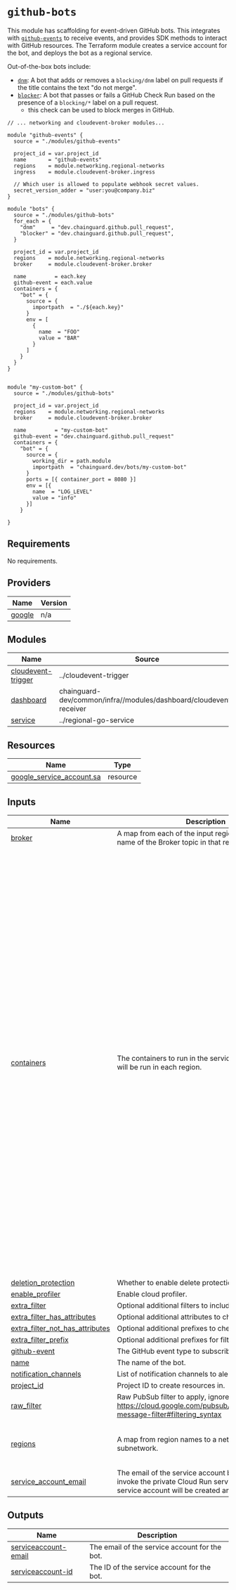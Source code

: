 # `github-bots`

This module has scaffolding for event-driven GitHub bots. This integrates with [`github-events`](../github-events/) to receive events, and provides SDK methods to interact with GitHub resources. The Terraform module creates a service account for the bot, and deploys the bot as a regional service.

Out-of-the-box bots include:

- [`dnm`](./dnm/): A bot that adds or removes a `blocking/dnm` label on pull requests if the title contains the text "do not merge".
- [`blocker`](./blocker/): A bot that passes or fails a GitHub Check Run based on the presence of a `blocking/*` label on a pull request.
  - this check can be used to block merges in GitHub.

```hcl
// ... networking and cloudevent-broker modules...

module "github-events" {
  source = "./modules/github-events"

  project_id = var.project_id
  name       = "github-events"
  regions    = module.networking.regional-networks
  ingress    = module.cloudevent-broker.ingress

  // Which user is allowed to populate webhook secret values.
  secret_version_adder = "user:you@company.biz"
}

module "bots" {
  source = "./modules/github-bots"
  for_each = {
    "dnm"     = "dev.chainguard.github.pull_request",
    "blocker" = "dev.chainguard.github.pull_request",
  }

  project_id = var.project_id
  regions    = module.networking.regional-networks
  broker     = module.cloudevent-broker.broker

  name         = each.key
  github-event = each.value
  containers = {
    "bot" = {
      source = {
        importpath  = "./${each.key}"
      }
      env = [
        {
          name  = "FOO"
          value = "BAR"
        }
      ]
    }
  }
}


module "my-custom-bot" {
  source = "./modules/github-bots"

  project_id = var.project_id
  regions    = module.networking.regional-networks
  broker     = module.cloudevent-broker.broker

  name         = "my-custom-bot"
  github-event = "dev.chainguard.github.pull_request"
  containers = {
    "bot" = {
      source = {
        working_dir = path.module
        importpath  = "chainguard.dev/bots/my-custom-bot"
      }
      ports = [{ container_port = 8080 }]
      env = [{
        name  = "LOG_LEVEL"
        value = "info"
      }]
    }

}
```

<!-- BEGIN_TF_DOCS -->
## Requirements

No requirements.

## Providers

| Name | Version |
|------|---------|
| <a name="provider_google"></a> [google](#provider\_google) | n/a |

## Modules

| Name | Source | Version |
|------|--------|---------|
| <a name="module_cloudevent-trigger"></a> [cloudevent-trigger](#module\_cloudevent-trigger) | ../cloudevent-trigger | n/a |
| <a name="module_dashboard"></a> [dashboard](#module\_dashboard) | chainguard-dev/common/infra//modules/dashboard/cloudevent-receiver | n/a |
| <a name="module_service"></a> [service](#module\_service) | ../regional-go-service | n/a |

## Resources

| Name | Type |
|------|------|
| [google_service_account.sa](https://registry.terraform.io/providers/hashicorp/google/latest/docs/resources/service_account) | resource |

## Inputs

| Name | Description | Type | Default | Required |
|------|-------------|------|---------|:--------:|
| <a name="input_broker"></a> [broker](#input\_broker) | A map from each of the input region names to the name of the Broker topic in that region. | `map(string)` | n/a | yes |
| <a name="input_containers"></a> [containers](#input\_containers) | The containers to run in the service.  Each container will be run in each region. | <pre>map(object({<br/>    source = object({<br/>      base_image  = optional(string, "cgr.dev/chainguard/static:latest-glibc")<br/>      working_dir = string<br/>      importpath  = string<br/>    })<br/>    args = optional(list(string), [])<br/>    ports = optional(list(object({<br/>      name           = optional(string, "http1")<br/>      container_port = optional(number, 8080)<br/>    })), [])<br/>    resources = optional(<br/>      object(<br/>        {<br/>          limits = optional(object(<br/>            {<br/>              cpu    = string<br/>              memory = string<br/>            }<br/>          ), null)<br/>          cpu_idle          = optional(bool, true)<br/>          startup_cpu_boost = optional(bool, true)<br/>        }<br/>      ),<br/>      {<br/>        cpu_idle = true<br/>      }<br/>    )<br/>    env = optional(list(object({<br/>      name  = string<br/>      value = optional(string)<br/>      value_source = optional(object({<br/>        secret_key_ref = object({<br/>          secret  = string<br/>          version = string<br/>        })<br/>      }), null)<br/>    })), [])<br/>    regional-env = optional(list(object({<br/>      name  = string<br/>      value = map(string)<br/>    })), [])<br/>    volume_mounts = optional(list(object({<br/>      name       = string<br/>      mount_path = string<br/>    })), [])<br/>  }))</pre> | n/a | yes |
| <a name="input_deletion_protection"></a> [deletion\_protection](#input\_deletion\_protection) | Whether to enable delete protection for the service. | `bool` | `true` | no |
| <a name="input_enable_profiler"></a> [enable\_profiler](#input\_enable\_profiler) | Enable cloud profiler. | `bool` | `false` | no |
| <a name="input_extra_filter"></a> [extra\_filter](#input\_extra\_filter) | Optional additional filters to include. | `map(string)` | `{}` | no |
| <a name="input_extra_filter_has_attributes"></a> [extra\_filter\_has\_attributes](#input\_extra\_filter\_has\_attributes) | Optional additional attributes to check for presence. | `list(string)` | `[]` | no |
| <a name="input_extra_filter_not_has_attributes"></a> [extra\_filter\_not\_has\_attributes](#input\_extra\_filter\_not\_has\_attributes) | Optional additional prefixes to check for presence. | `list(string)` | `[]` | no |
| <a name="input_extra_filter_prefix"></a> [extra\_filter\_prefix](#input\_extra\_filter\_prefix) | Optional additional prefixes for filtering events. | `map(string)` | `{}` | no |
| <a name="input_github-event"></a> [github-event](#input\_github-event) | The GitHub event type to subscribe to. | `string` | n/a | yes |
| <a name="input_name"></a> [name](#input\_name) | The name of the bot. | `string` | n/a | yes |
| <a name="input_notification_channels"></a> [notification\_channels](#input\_notification\_channels) | List of notification channels to alert. | `list(string)` | n/a | yes |
| <a name="input_project_id"></a> [project\_id](#input\_project\_id) | Project ID to create resources in. | `string` | n/a | yes |
| <a name="input_raw_filter"></a> [raw\_filter](#input\_raw\_filter) | Raw PubSub filter to apply, ignores other variables. https://cloud.google.com/pubsub/docs/subscription-message-filter#filtering_syntax | `string` | `""` | no |
| <a name="input_regions"></a> [regions](#input\_regions) | A map from region names to a network and subnetwork. | <pre>map(object({<br/>    network = string<br/>    subnet  = string<br/>  }))</pre> | n/a | yes |
| <a name="input_service_account_email"></a> [service\_account\_email](#input\_service\_account\_email) | The email of the service account being authorized to invoke the private Cloud Run service. If empty, a service account will be created and used. | `string` | `""` | no |

## Outputs

| Name | Description |
|------|-------------|
| <a name="output_serviceaccount-email"></a> [serviceaccount-email](#output\_serviceaccount-email) | The email of the service account for the bot. |
| <a name="output_serviceaccount-id"></a> [serviceaccount-id](#output\_serviceaccount-id) | The ID of the service account for the bot. |
<!-- END_TF_DOCS -->
